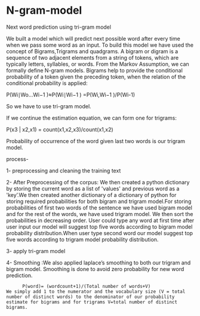 # N-gram-model
Next word prediction using tri-gram model

We built a model which will predict next possible word after every time when we pass some word as an input.
To build this model we have used the concept of Bigrams,Trigrams and quadgrams.
A bigram or digram is a sequence of two adjacent elements from a string of tokens, which are typically letters, syllables, or words.
From the Markov Assumption, we can formally define N-gram models.
Bigrams help to provide the conditional probability of a token given the preceding token, when the relation of the conditional probability is applied:

P(Wi∣Wo…Wi−1 )≈P(Wi∣Wi−1 ) =P(Wi,Wi−1 )/P(Wi-1)

So we have to use tri-gram model.

If we continue the estimation equation, we can form one for trigrams:

P(x3 | x2,x1) = count(x1,x2,x3)/count(x1,x2)

Probability of occurrence of the word given last two words is our trigram model.

process-

1- preprocessing and cleaning the training text  

2- After Preprocessing of the corpus:
We then created a python dictionary by storing the current word as a list of 'values' and previous word as a 'key’.We then created another dictionary of a dictionary of python for storing required probabilities for both bigram and trigram model.For storing probabilities of first two words of the sentence we have used bigram model and for the rest of the words, we have used trigram model.
We then sort the probabilities in decreasing order.
User could type any word at first time after user input our model will suggest top five words according to bigram model probability distribution.When user type second word our model
suggest top five words according to trigram model probability distribution.

3-  apply tri-gram model

4- Smoothing :We also applied  laplace’s smoothing to both our trigram and bigram model.
   Smoothing is done to avoid zero probability for new word prediction.
 
          P(word)= (wordcount+1)/(Total number of words+V)
    We simply add 1 to the numerator and the vocabulary size (V = total number of distinct words) to the denominator of our probability      estimate for bigrams and for trigrams V=total number of distinct bigrams.
